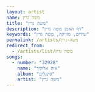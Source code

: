 ```yaml
---
layout: artist
name: משה גרין
title: "משה גרין"
description: "דף האמן משה גרין"
keywords: "שירים, מוזיקה, משה גרין"
permalink: /artists/משה-גרין
redirect_from:
  - /artists/list/משה גרין
songs:
  - number: "32928"
    name: "איה אלוקיך"
    album: "סינגלים"
    artist: "משה גרין"
---
```

